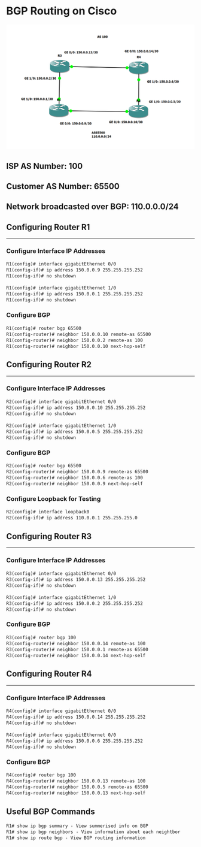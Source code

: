 # BGP Routing on Cisco
![Lab](images/Cisco-Lab.PNG)

## ISP AS Number: **100**

## Customer AS Number: **65500**

## Network broadcasted over BGP: **110.0.0.0/24**

## Configuring Router R1
---
### Configure Interface IP Addresses

```
R1(config)# interface gigabitEthernet 0/0
R1(config-if)# ip address 150.0.0.9 255.255.255.252
R1(config-if)# no shutdown

R1(config)# interface gigabitEthernet 1/0
R1(config-if)# ip address 150.0.0.1 255.255.255.252
R1(config-if)# no shutdown
```

### Configure BGP

```
R1(config)# router bgp 65500
R1(config-router)# neighbor 150.0.0.10 remote-as 65500
R1(config-router)# neighbor 150.0.0.2 remote-as 100
R1(config-router)# neighbor 150.0.0.10 next-hop-self
```

## Configuring Router R2
---
### Configure Interface IP Addresses

```
R2(config)# interface gigabitEthernet 0/0
R2(config-if)# ip address 150.0.0.10 255.255.255.252
R2(config-if)# no shutdown

R2(config)# interface gigabitEthernet 1/0
R2(config-if)# ip address 150.0.0.5 255.255.255.252
R2(config-if)# no shutdown
```

### Configure BGP

```
R2(config)# router bgp 65500
R2(config-router)# neighbor 150.0.0.9 remote-as 65500
R2(config-router)# neighbor 150.0.0.6 remote-as 100
R2(config-router)# neighbor 150.0.0.9 next-hop-self
```

### Configure Loopback for Testing

```
R2(config)# interface loopback0
R2(config-if)# ip address 110.0.0.1 255.255.255.0
```

## Configuring Router R3
---
### Configure Interface IP Addresses

```
R3(config)# interface gigabitEthernet 0/0
R3(config-if)# ip address 150.0.0.13 255.255.255.252
R3(config-if)# no shutdown

R3(config)# interface gigabitEthernet 1/0
R3(config-if)# ip address 150.0.0.2 255.255.255.252
R3(config-if)# no shutdown
```

### Configure BGP

```
R3(config)# router bgp 100
R3(config-router)# neighbor 150.0.0.14 remote-as 100
R3(config-router)# neighbor 150.0.0.1 remote-as 65500
R3(config-router)# neighbor 150.0.0.14 next-hop-self
```

## Configuring Router R4
---
### Configure Interface IP Addresses

```
R4(config)# interface gigabitEthernet 0/0
R4(config-if)# ip address 150.0.0.14 255.255.255.252
R4(config-if)# no shutdown

R4(config)# interface gigabitEthernet 0/0
R4(config-if)# ip address 150.0.0.6 255.255.255.252
R4(config-if)# no shutdown
```

### Configure BGP

```
R4(config)# router bgp 100
R4(config-router)# neighbor 150.0.0.13 remote-as 100
R4(config-router)# neighbor 150.0.0.5 remote-as 65500
R4(config-router)# neighbor 150.0.0.13 next-hop-self
```

## Useful BGP Commands

```
R1# show ip bgp summary - View summerised info on BGP
R1# show ip bgp neighbors - View information about each neightbor
R1# show ip route bgp - View BGP routing information